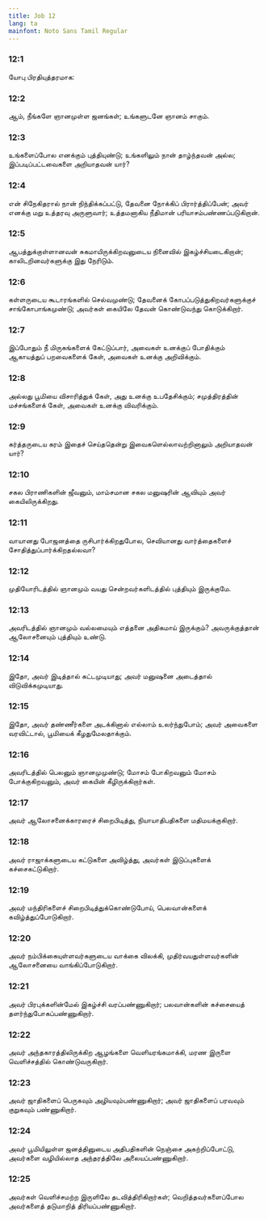 ```yaml
---
title: Job 12
lang: ta
mainfont: Noto Sans Tamil Regular
---
```


###  12:1

யோபு பிரதியுத்தரமாக:

###  12:2

ஆம், நீங்களே ஞானமுள்ள ஜனங்கள்; உங்களுடனே ஞானம் சாகும்.

###  12:3

உங்களைப்போல எனக்கும் புத்தியுண்டு; உங்களிலும் நான் தாழ்ந்தவன் அல்ல; இப்படிப்பட்டவைகளை அறியாதவன் யார்?

###  12:4

என் சிநேகிதரால் நான் நிந்திக்கப்பட்டு, தேவனை நோக்கிப் பிரார்த்திப்பேன்; அவர் எனக்கு மறு உத்தரவு அருளுவார்; உத்தமனாகிய நீதிமான் பரியாசம்பண்ணப்படுகிறான்.

###  12:5

ஆபத்துக்குள்ளானவன் சுகமாயிருக்கிறவனுடைய நினைவில் இகழ்ச்சியடைகிறான்; காலிடறினவர்களுக்கு இது நேரிடும்.

###  12:6

கள்ளருடைய கூடாரங்களில் செல்வமுண்டு; தேவனைக் கோபப்படுத்துகிறவர்களுக்குச் சாங்கோபாங்கமுண்டு; அவர்கள் கையிலே தேவன் கொண்டுவந்து கொடுக்கிறார்.

###  12:7

இப்போதும் நீ மிருகங்களைக் கேட்டுப்பார், அவைகள் உனக்குப் போதிக்கும் ஆகாயத்துப் பறவைகளைக் கேள், அவைகள் உனக்கு அறிவிக்கும்.

###  12:8

அல்லது பூமியை விசாரித்துக் கேள், அது உனக்கு உபதேசிக்கும்; சமுத்திரத்தின் மச்சங்களைக் கேள், அவைகள் உனக்கு விவரிக்கும்.

###  12:9

கர்த்தருடைய கரம் இதைச் செய்ததென்று இவைகளெல்லாவற்றினாலும் அறியாதவன் யார்?

###  12:10

சகல பிராணிகளின் ஜீவனும், மாம்சமான சகல மனுஷரின் ஆவியும் அவர் கையிலிருக்கிறது.

###  12:11

வாயானது போஜனத்தை ருசிபார்க்கிறதுபோல, செவியானது வார்த்தைகளைச் சோதித்துப்பார்க்கிறதல்லவா?

###  12:12

முதியோரிடத்தில் ஞானமும் வயது சென்றவர்களிடத்தில் புத்தியும் இருக்குமே.

###  12:13

அவரிடத்தில் ஞானமும் வல்லமையும் எத்தனை அதிகமாய் இருக்கும்? அவருக்குத்தான் ஆலோசனையும் புத்தியும் உண்டு.

###  12:14

இதோ, அவர் இடித்தால் கட்டமுடியாது; அவர் மனுஷனை அடைத்தால் விடுவிக்கமுடியாது.

###  12:15

இதோ, அவர் தண்ணீர்களை அடக்கினால் எல்லாம் உலர்ந்துபோம்; அவர் அவைகளை வரவிட்டால், பூமியைக் கீழதுமேலதாக்கும்.

###  12:16

அவரிடத்தில் பெலனும் ஞானமுமுண்டு; மோசம் போகிறவனும் மோசம் போக்குகிறவனும், அவர் கையின் கீழிருக்கிறார்கள்.

###  12:17

அவர் ஆலோசனைக்காரரைச் சிறைபிடித்து, நியாயாதிபதிகளை மதிமயக்குகிறார்.

###  12:18

அவர் ராஜாக்களுடைய கட்டுகளை அவிழ்த்து, அவர்கள் இடுப்புகளைக் கச்சைகட்டுகிறார்.

###  12:19

அவர் மந்திரிகளைச் சிறைபிடித்துக்கொண்டுபோய், பெலவான்களைக் கவிழ்த்துப்போடுகிறார்.

###  12:20

அவர் நம்பிக்கையுள்ளவர்களுடைய வாக்கை விலக்கி, முதிர்வயதுள்ளவர்களின் ஆலோசனையை வாங்கிப்போடுகிறார்.

###  12:21

அவர் பிரபுக்களின்மேல் இகழ்ச்சி வரப்பண்ணுகிறார்; பலவான்களின் கச்சையைத் தளர்ந்துபோகப்பண்ணுகிறார்.

###  12:22

அவர் அந்தகாரத்திலிருக்கிற ஆழங்களை வெளியரங்கமாக்கி, மரண இருளை வெளிச்சத்தில் கொண்டுவருகிறார்.

###  12:23

அவர் ஜாதிகளைப் பெருகவும் அழியவும்பண்ணுகிறார்; அவர் ஜாதிகளைப் பரவவும் குறுகவும் பண்ணுகிறார்.

###  12:24

அவர் பூமியிலுள்ள ஜனத்தினுடைய அதிபதிகளின் நெஞ்சை அகற்றிப்போட்டு, அவர்களை வழியில்லாத அந்தரத்திலே அலையப்பண்ணுகிறார்.

###  12:25

அவர்கள் வெளிச்சமற்ற இருளிலே தடவித்திரிகிறார்கள்; வெறித்தவர்களைப்போல அவர்களைத் தடுமாறித் திரியப்பண்ணுகிறார்.

